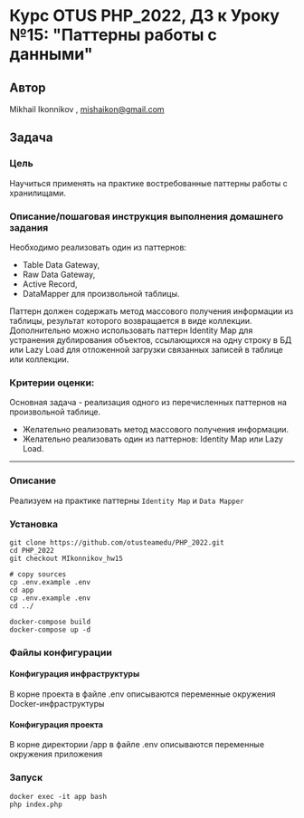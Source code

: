 # Курс OTUS PHP_2022, ДЗ к Уроку №15: "Паттерны работы с данными"

## Автор
Mikhail Ikonnikov , mishaikon@gmail.com

## Задача

### Цель
Научиться применять на практике востребованные паттерны работы с хранилищами.

### Описание/пошаговая инструкция выполнения домашнего задания

Необходимо реализовать один из паттернов: 
- Table Data Gateway, 
- Raw Data Gateway, 
- Active Record, 
- DataMapper 
для произвольной таблицы. 

Паттерн должен содержать метод массового получения информации 
из таблицы, результат которого возвращается в виде коллекции.
Дополнительно можно использовать паттерн Identity Map 
для устранения дублирования объектов, ссылающихся на одну строку 
в БД или Lazy Load для отложенной загрузки связанных записей 
в таблице или коллекции.

### Критерии оценки:
Основная задача - реализация одного из перечисленных паттернов 
на произвольной таблице.
- Желательно реализовать метод массового получения информации.
- Желательно реализовать один из паттернов: 
Identity Map или Lazy Load.

------------------------------------------

### Описание

Реализуем на практике паттерны ``Identity Map`` и ``Data Mapper``

### Установка
``` 
git clone https://github.com/otusteamedu/PHP_2022.git
cd PHP_2022
git checkout MIkonnikov_hw15

# copy sources
cp .env.example .env
cd app
cp .env.example .env
cd ../

docker-compose build
docker-compose up -d
```

### Файлы конфигурации

#### Конфигурация инфраструктуры

В корне проекта в файле .env описываются
переменные окружения Docker-инфраструктуры

#### Конфигурация проекта

В корне директории /app в файле .env
описываются переменные окружения приложения

### Запуск
```
docker exec -it app bash
php index.php
```